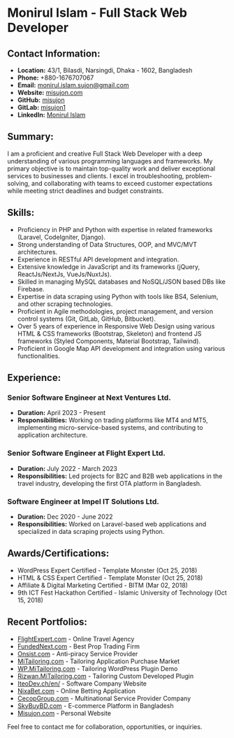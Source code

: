 # Monirul Islam - Full Stack Web Developer

## Contact Information:
- **Location:** 43/1, Bilasdi, Narsingdi, Dhaka - 1602, Bangladesh
- **Phone:** +880-1676707067
- **Email:** monirul.islam.sujon@gmail.com
- **Website:** [misujon.com](https://www.misujon.com)
- **GitHub:** [misujon](https://github.com/misujon)
- **GitLab:** [misujon1](https://gitlab.com/misujon1)
- **LinkedIn:** [Monirul Islam](https://www.linkedin.com/in/misujon/)

## Summary:
I am a proficient and creative Full Stack Web Developer with a deep understanding of various programming languages and frameworks. My primary objective is to maintain top-quality work and deliver exceptional services to businesses and clients. I excel in troubleshooting, problem-solving, and collaborating with teams to exceed customer expectations while meeting strict deadlines and budget constraints.

## Skills:
- Proficiency in PHP and Python with expertise in related frameworks (Laravel, CodeIgniter, Django).
- Strong understanding of Data Structures, OOP, and MVC/MVT architectures.
- Experience in RESTful API development and integration.
- Extensive knowledge in JavaScript and its frameworks (jQuery, ReactJs/NextJs, VueJs/NuxtJs).
- Skilled in managing MySQL databases and NoSQL/JSON based DBs like Firebase.
- Expertise in data scraping using Python with tools like BS4, Selenium, and other scraping technologies.
- Proficient in Agile methodologies, project management, and version control systems (Git, GitLab, GitHub, Bitbucket).
- Over 5 years of experience in Responsive Web Design using various HTML & CSS frameworks (Bootstrap, Skeleton) and frontend JS frameworks (Styled Components, Material Bootstrap, Tailwind).
- Proficient in Google Map API development and integration using various functionalities.

## Experience:
### Senior Software Engineer at Next Ventures Ltd.
- **Duration:** April 2023 - Present
- **Responsibilities:** Working on trading platforms like MT4 and MT5, implementing micro-service-based systems, and contributing to application architecture.

### Senior Software Engineer at Flight Expert Ltd.
- **Duration:** July 2022 - March 2023
- **Responsibilities:** Led projects for B2C and B2B web applications in the travel industry, developing the first OTA platform in Bangladesh.

### Software Engineer at Impel IT Solutions Ltd.
- **Duration:** Dec 2020 - June 2022
- **Responsibilities:** Worked on Laravel-based web applications and specialized in data scraping projects using Python.

## Awards/Certifications:
- WordPress Expert Certified - Template Monster (Oct 25, 2018)
- HTML & CSS Expert Certified - Template Monster (Oct 25, 2018)
- Affiliate & Digital Marketing Certified - BITM (Mar 02, 2018)
- 9th ICT Fest Hackathon Certified - Islamic University of Technology (Oct 15, 2018)

## Recent Portfolios:
- [FlightExpert.com](https://flightexpert.com/) - Online Travel Agency
- [FundedNext.com](https://fundednext.com/) - Best Prop Trading Firm
- [Onsist.com](https://www.onsist.com/) - Anti-piracy Service Provider
- [MiTailoring.com](https://mitailoring.com/) - Tailoring Application Purchase Market
- [WP.MiTailoring.com](https://wp.mitailoring.com/) - Tailoring WordPress Plugin Demo
- [Rizwan.MiTailoring.com](https://rizwan.mitailoring.com/) - Tailoring Custom Developed Plugin
- [IteoDev.ch/en/](https://iteodev.ch/en/) - Software Company Website
- [NixaBet.com](https://nixabet.com/) - Online Betting Application
- [CecopGroup.com](https://cecopgroup.com/) - Multinational Service Provider Company
- [SkyBuyBD.com](https://www.skybuybd.com/) - E-commerce Platform in Bangladesh
- [Misujon.com](https://misujon.com/) - Personal Website

Feel free to contact me for collaboration, opportunities, or inquiries.
